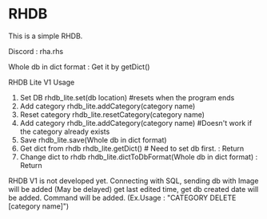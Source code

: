 # RHDB

This is a simple RHDB.

Discord : rha.rhs

Whole db in dict format : Get it by getDict()

RHDB Lite V1 Usage
1. Set DB
   rhdb_lite.set(db location) #resets when the program ends
2. Add category 
   rhdb_lite.addCategory(category name)
3. Reset category 
   rhdb_lite.resetCategory(category name)
4. Add category
   rhdb_lite.addCategory(category name) #Doesn't work if the category already exists
5. Save
   rhdb_lite.save(Whole db in dict format)
6. Get dict from rhdb
   rhdb_lite.getDict() # Need to set db first.
   : Return <Dict>
7. Change dict to rhdb 
   rhdb_lite.dictToDbFormat(Whole db in dict format)
   : Return <Str>

RHDB V1 is not developed yet.
Connecting with SQL, sending db with Image will be added (May be delayed)
get last edited time, get db created date will be added. 
Command will be added. (Ex.Usage : "CATEGORY DELETE [category name]")

